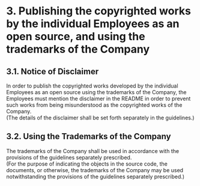# 3. Publishing the copyrighted works by the individual Employees as an open source, and using the trademarks of the Company

## 3.1. Notice of Disclaimer
In order to publish the copyrighted works developed by the individual Employees as an open source using the trademarks of the Company, the Employees must mention the disclaimer in the README in order to prevent such works from being misunderstood as the copyrighted works of the Company.  
(The details of the disclaimer shall be set forth separately in the guidelines.)

## 3.2. Using the Trademarks of the Company
The trademarks of the Company shall be used in accordance with the provisions of the guidelines separately prescribed.  
(For the purpose of indicating the objects in the source code, the documents, or otherwise, the trademarks of the Company may be used notwithstanding the provisions of the guidelines separately prescribed.)